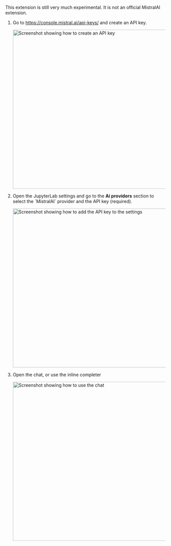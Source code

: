 <i class="fas fa-exclamation-triangle"></i> This extension is still very much experimental. It is not an official MistralAI extension.

1. Go to <https://console.mistral.ai/api-keys/> and create an API key.

    <img src="https://raw.githubusercontent.com/jupyterlite/ai/refs/heads/main/img/1-api-key.png" alt="Screenshot showing how to create an API key" width="500px">

2. Open the JupyterLab settings and go to the **Ai providers** section to select the \`MistralAI\`
   provider and the API key (required).

    <img src="https://raw.githubusercontent.com/jupyterlite/ai/refs/heads/main/img/2-jupyterlab-settings.png" alt="Screenshot showing how to add the API key to the settings" width="500px">

3. Open the chat, or use the inline completer

    <img src="https://raw.githubusercontent.com/jupyterlite/ai/refs/heads/main/img/3-usage.png" alt="Screenshot showing how to use the chat" width="500px">
